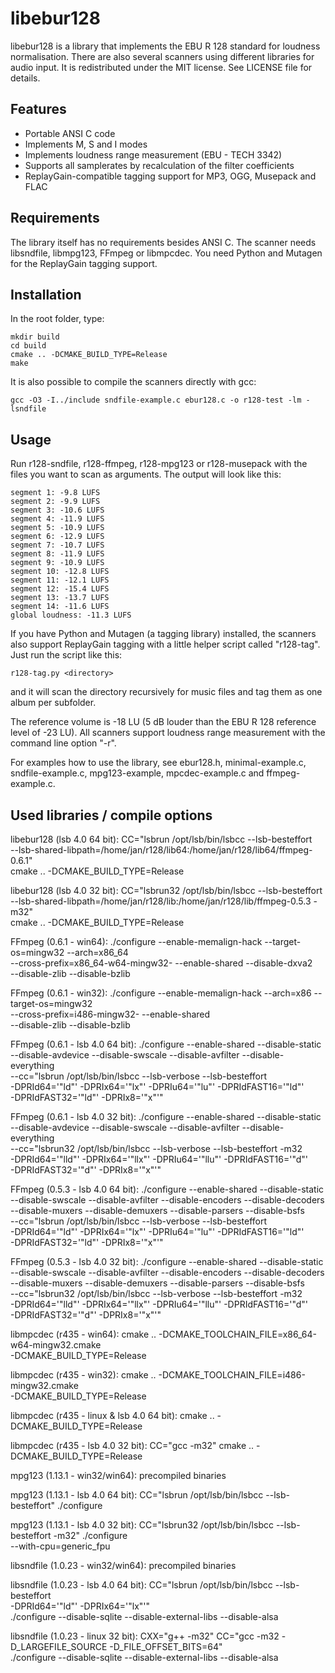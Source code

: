 libebur128
==========

libebur128 is a library that implements the EBU R 128 standard for loudness
normalisation.
There are also several scanners using different libraries for audio input.
It is redistributed under the MIT license. See LICENSE file for details.

Features
--------

* Portable ANSI C code
* Implements M, S and I modes
* Implements loudness range measurement (EBU - TECH 3342)
* Supports all samplerates by recalculation of the filter coefficients
* ReplayGain-compatible tagging support for MP3, OGG, Musepack and FLAC


Requirements
------------

The library itself has no requirements besides ANSI C.
The scanner needs libsndfile, libmpg123, FFmpeg or libmpcdec.
You need Python and Mutagen for the ReplayGain tagging support.


Installation
-----------

In the root folder, type:

    mkdir build
    cd build
    cmake .. -DCMAKE_BUILD_TYPE=Release
    make


It is also possible to compile the scanners directly with gcc:

    gcc -O3 -I../include sndfile-example.c ebur128.c -o r128-test -lm -lsndfile


Usage
-----

Run r128-sndfile, r128-ffmpeg, r128-mpg123 or r128-musepack with the files you
want to scan as arguments.
The output will look like this:

    segment 1: -9.8 LUFS
    segment 2: -9.9 LUFS
    segment 3: -10.6 LUFS
    segment 4: -11.9 LUFS
    segment 5: -10.9 LUFS
    segment 6: -12.9 LUFS
    segment 7: -10.7 LUFS
    segment 8: -11.9 LUFS
    segment 9: -10.9 LUFS
    segment 10: -12.8 LUFS
    segment 11: -12.1 LUFS
    segment 12: -15.4 LUFS
    segment 13: -13.7 LUFS
    segment 14: -11.6 LUFS
    global loudness: -11.3 LUFS


If you have Python and Mutagen (a tagging library) installed, the scanners also
support ReplayGain tagging with a little helper script called "r128-tag". Just
run the script like this:

    r128-tag.py <directory>

and it will scan the directory recursively for music files and tag them as one
album per subfolder.

The reference volume is -18 LU (5 dB louder than the EBU R 128 reference level
of -23 LU).
All scanners support loudness range measurement with the command line
option "-r".

For examples how to use the library, see ebur128.h, minimal-example.c,
sndfile-example.c, mpg123-example, mpcdec-example.c and ffmpeg-example.c.






Used libraries / compile options
--------------------------------

libebur128 (lsb 4.0 64 bit):
CC="lsbrun /opt/lsb/bin/lsbcc --lsb-besteffort \
--lsb-shared-libpath=/home/jan/r128/lib64:/home/jan/r128/lib64/ffmpeg-0.6.1" \
cmake .. -DCMAKE_BUILD_TYPE=Release

libebur128 (lsb 4.0 32 bit):
CC="lsbrun32 /opt/lsb/bin/lsbcc --lsb-besteffort \
--lsb-shared-libpath=/home/jan/r128/lib:/home/jan/r128/lib/ffmpeg-0.5.3 -m32" \
cmake .. -DCMAKE_BUILD_TYPE=Release

FFmpeg (0.6.1 - win64):
./configure --enable-memalign-hack --target-os=mingw32 --arch=x86_64 \
            --cross-prefix=x86_64-w64-mingw32- --enable-shared --disable-dxva2 \
            --disable-zlib --disable-bzlib

FFmpeg (0.6.1 - win32):
./configure --enable-memalign-hack --arch=x86 --target-os=mingw32 \
            --cross-prefix=i486-mingw32- --enable-shared \
            --disable-zlib --disable-bzlib

FFmpeg (0.6.1 - lsb 4.0 64 bit):
./configure --enable-shared --disable-static \
--disable-avdevice --disable-swscale --disable-avfilter --disable-everything \
--cc="lsbrun /opt/lsb/bin/lsbcc --lsb-verbose --lsb-besteffort \
-DPRId64='\"ld\"' -DPRIx64='\"lx\"' -DPRIu64='\"lu\"' -DPRIdFAST16='\"ld\"' \
-DPRIdFAST32='\"ld\"' -DPRIx8='\"x\"'"

FFmpeg (0.6.1 - lsb 4.0 32 bit):
./configure --enable-shared --disable-static \
--disable-avdevice --disable-swscale --disable-avfilter --disable-everything \
--cc="lsbrun32 /opt/lsb/bin/lsbcc --lsb-verbose --lsb-besteffort -m32 \
-DPRId64='\"lld\"' -DPRIx64='\"llx\"' -DPRIu64='\"llu\"' -DPRIdFAST16='\"d\"' \
-DPRIdFAST32='\"d\"' -DPRIx8='\"x\"'"

FFmpeg (0.5.3 - lsb 4.0 64 bit):
./configure --enable-shared --disable-static \
--disable-swscale --disable-avfilter --disable-encoders --disable-decoders \
--disable-muxers --disable-demuxers --disable-parsers --disable-bsfs \
--cc="lsbrun /opt/lsb/bin/lsbcc --lsb-verbose --lsb-besteffort \
-DPRId64='\"ld\"' -DPRIx64='\"lx\"' -DPRIu64='\"lu\"' -DPRIdFAST16='\"ld\"' \
-DPRIdFAST32='\"ld\"' -DPRIx8='\"x\"'"

FFmpeg (0.5.3 - lsb 4.0 32 bit):
./configure --enable-shared --disable-static \
--disable-swscale --disable-avfilter --disable-encoders --disable-decoders \
--disable-muxers --disable-demuxers --disable-parsers --disable-bsfs \
--cc="lsbrun32 /opt/lsb/bin/lsbcc --lsb-verbose --lsb-besteffort -m32 \
-DPRId64='\"lld\"' -DPRIx64='\"llx\"' -DPRIu64='\"llu\"' -DPRIdFAST16='\"d\"' \
-DPRIdFAST32='\"d\"' -DPRIx8='\"x\"'"

libmpcdec (r435 - win64):
cmake .. -DCMAKE_TOOLCHAIN_FILE=x86_64-w64-mingw32.cmake \
         -DCMAKE_BUILD_TYPE=Release

libmpcdec (r435 - win32):
cmake .. -DCMAKE_TOOLCHAIN_FILE=i486-mingw32.cmake \
         -DCMAKE_BUILD_TYPE=Release

libmpcdec (r435 - linux & lsb 4.0 64 bit):
cmake .. -DCMAKE_BUILD_TYPE=Release

libmpcdec (r435 - lsb 4.0 32 bit):
CC="gcc -m32" cmake .. -DCMAKE_BUILD_TYPE=Release

mpg123 (1.13.1 - win32/win64): precompiled binaries

mpg123 (1.13.1 - lsb 4.0 64 bit):
CC="lsbrun /opt/lsb/bin/lsbcc --lsb-besteffort" ./configure

mpg123 (1.13.1 - lsb 4.0 32 bit):
CC="lsbrun32 /opt/lsb/bin/lsbcc --lsb-besteffort -m32" ./configure \
--with-cpu=generic_fpu

libsndfile (1.0.23 - win32/win64): precompiled binaries

libsndfile (1.0.23 - lsb 4.0 64 bit):
CC="lsbrun /opt/lsb/bin/lsbcc --lsb-besteffort \
-DPRId64='\"ld\"' -DPRIx64='\"lx\"'" \
./configure --disable-sqlite --disable-external-libs --disable-alsa

libsndfile (1.0.23 - linux 32 bit):
CXX="g++ -m32" CC="gcc -m32 -D_LARGEFILE_SOURCE -D_FILE_OFFSET_BITS=64" \
./configure --disable-sqlite --disable-external-libs --disable-alsa

